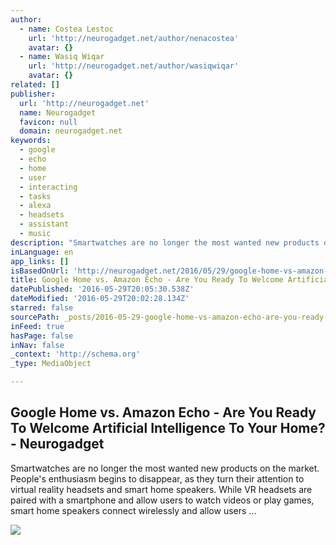 ```yaml
---
author:
  - name: Costea Lestoc
    url: 'http://neurogadget.net/author/nenacostea'
    avatar: {}
  - name: Wasiq Wiqar
    url: 'http://neurogadget.net/author/wasiqwiqar'
    avatar: {}
related: []
publisher:
  url: 'http://neurogadget.net'
  name: Neurogadget
  favicon: null
  domain: neurogadget.net
keywords:
  - google
  - echo
  - home
  - user
  - interacting
  - tasks
  - alexa
  - headsets
  - assistant
  - music
description: "Smartwatches are no longer the most wanted new products on the market. People's enthusiasm begins to disappear, as they turn their attention to virtual reality headsets and smart home speakers. While VR headsets are paired with a smartphone and allow users to watch videos or play games, smart home speakers connect wirelessly and allow users ..."
inLanguage: en
app_links: []
isBasedOnUrl: 'http://neurogadget.net/2016/05/29/google-home-vs-amazon-echo-ready-welcome-artificial-intelligence-home/31724'
title: Google Home vs. Amazon Echo - Are You Ready To Welcome Artificial Intelligence To Your Home? - Neurogadget
datePublished: '2016-05-29T20:05:30.538Z'
dateModified: '2016-05-29T20:02:28.134Z'
starred: false
sourcePath: _posts/2016-05-29-google-home-vs-amazon-echo-are-you-ready-to-welcome-artif.md
inFeed: true
hasPage: false
inNav: false
_context: 'http://schema.org'
_type: MediaObject

---
```

<article style=""><h1>Google Home vs. Amazon Echo - Are You Ready To Welcome Artificial Intelligence To Your Home? - Neurogadget</h1><p>Smartwatches are no longer the most wanted new products on the market. People's enthusiasm begins to disappear, as they turn their attention to virtual reality headsets and smart home speakers. While VR headsets are paired with a smartphone and allow users to watch videos or play games, smart home speakers connect wirelessly and allow users ...</p><img src="http://neurogadget.net/wp-content/uploads/2016/05/Google-Home-vs.-Amazon-Echo.jpg" /></article>